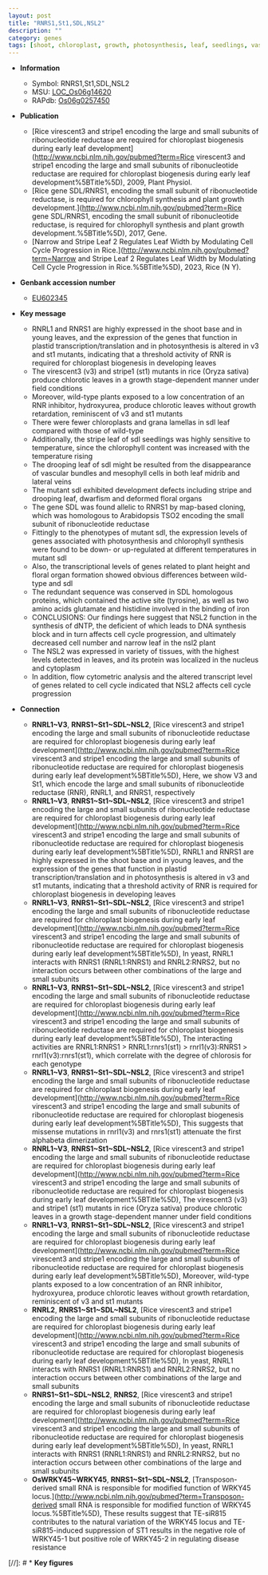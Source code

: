 ```yaml
---
layout: post
title: "RNRS1,St1,SDL,NSL2"
description: ""
category: genes
tags: [shoot, chloroplast, growth, photosynthesis, leaf, seedlings, vascular bundle, temperature, development, map-based cloning, floral, floral organ, height, plant height, iron, nucleus, cytoplasm, cell cycle]
---
```


* **Information**  
    + Symbol: RNRS1,St1,SDL,NSL2  
    + MSU: [LOC_Os06g14620](http://rice.uga.edu/cgi-bin/ORF_infopage.cgi?orf=LOC_Os06g14620)  
    + RAPdb: [Os06g0257450](https://rapdb.dna.affrc.go.jp/locus/?name=Os06g0257450)  

* **Publication**  
    + [Rice virescent3 and stripe1 encoding the large and small subunits of ribonucleotide reductase are required for chloroplast biogenesis during early leaf development](http://www.ncbi.nlm.nih.gov/pubmed?term=Rice virescent3 and stripe1 encoding the large and small subunits of ribonucleotide reductase are required for chloroplast biogenesis during early leaf development%5BTitle%5D), 2009, Plant Physiol.
    + [Rice gene SDL/RNRS1, encoding the small subunit of ribonucleotide reductase, is required for chlorophyll synthesis and plant growth development.](http://www.ncbi.nlm.nih.gov/pubmed?term=Rice gene SDL/RNRS1, encoding the small subunit of ribonucleotide reductase, is required for chlorophyll synthesis and plant growth development.%5BTitle%5D), 2017, Gene.
    + [Narrow and Stripe Leaf 2 Regulates Leaf Width by Modulating Cell Cycle Progression in Rice.](http://www.ncbi.nlm.nih.gov/pubmed?term=Narrow and Stripe Leaf 2 Regulates Leaf Width by Modulating Cell Cycle Progression in Rice.%5BTitle%5D), 2023, Rice (N Y).

* **Genbank accession number**  
    + [EU602345](http://www.ncbi.nlm.nih.gov/nuccore/EU602345)

* **Key message**  
    + RNRL1 and RNRS1 are highly expressed in the shoot base and in young leaves, and the expression of the genes that function in plastid transcription/translation and in photosynthesis is altered in v3 and st1 mutants, indicating that a threshold activity of RNR is required for chloroplast biogenesis in developing leaves
    + The virescent3 (v3) and stripe1 (st1) mutants in rice (Oryza sativa) produce chlorotic leaves in a growth stage-dependent manner under field conditions
    + Moreover, wild-type plants exposed to a low concentration of an RNR inhibitor, hydroxyurea, produce chlorotic leaves without growth retardation, reminiscent of v3 and st1 mutants
    + There were fewer chloroplasts and grana lamellas in sdl leaf compared with those of wild-type
    + Additionally, the stripe leaf of sdl seedlings was highly sensitive to temperature, since the chlorophyll content was increased with the temperature rising
    + The drooping leaf of sdl might be resulted from the disappearance of vascular bundles and mesophyll cells in both leaf midrib and lateral veins
    + The mutant sdl exhibited development defects including stripe and drooping leaf, dwarfism and deformed floral organs
    + The gene SDL was found allelic to RNRS1 by map-based cloning, which was homologous to Arabidopsis TSO2 encoding the small subunit of ribonucleotide reductase
    + Fittingly to the phenotypes of mutant sdl, the expression levels of genes associated with photosynthesis and chlorophyll synthesis were found to be down- or up-regulated at different temperatures in mutant sdl
    + Also, the transcriptional levels of genes related to plant height and floral organ formation showed obvious differences between wild-type and sdl
    + The redundant sequence was conserved in SDL homologous proteins, which contained the active site (tyrosine), as well as two amino acids glutamate and histidine involved in the binding of iron
    + CONCLUSIONS: Our findings here suggest that NSL2 function in the synthesis of dNTP, the deficient of which leads to DNA synthesis block and in turn affects cell cycle progression, and ultimately decreased cell number and narrow leaf in the nsl2 plant
    + The NSL2 was expressed in variety of tissues, with the highest levels detected in leaves, and its protein was localized in the nucleus and cytoplasm
    + In addition, flow cytometric analysis and the altered transcript level of genes related to cell cycle indicated that NSL2 affects cell cycle progression

* **Connection**  
    + __RNRL1~V3__, __RNRS1~St1~SDL~NSL2__, [Rice virescent3 and stripe1 encoding the large and small subunits of ribonucleotide reductase are required for chloroplast biogenesis during early leaf development](http://www.ncbi.nlm.nih.gov/pubmed?term=Rice virescent3 and stripe1 encoding the large and small subunits of ribonucleotide reductase are required for chloroplast biogenesis during early leaf development%5BTitle%5D), Here, we show V3 and St1, which encode the large and small subunits of ribonucleotide reductase (RNR), RNRL1, and RNRS1, respectively
    + __RNRL1~V3__, __RNRS1~St1~SDL~NSL2__, [Rice virescent3 and stripe1 encoding the large and small subunits of ribonucleotide reductase are required for chloroplast biogenesis during early leaf development](http://www.ncbi.nlm.nih.gov/pubmed?term=Rice virescent3 and stripe1 encoding the large and small subunits of ribonucleotide reductase are required for chloroplast biogenesis during early leaf development%5BTitle%5D), RNRL1 and RNRS1 are highly expressed in the shoot base and in young leaves, and the expression of the genes that function in plastid transcription/translation and in photosynthesis is altered in v3 and st1 mutants, indicating that a threshold activity of RNR is required for chloroplast biogenesis in developing leaves
    + __RNRL1~V3__, __RNRS1~St1~SDL~NSL2__, [Rice virescent3 and stripe1 encoding the large and small subunits of ribonucleotide reductase are required for chloroplast biogenesis during early leaf development](http://www.ncbi.nlm.nih.gov/pubmed?term=Rice virescent3 and stripe1 encoding the large and small subunits of ribonucleotide reductase are required for chloroplast biogenesis during early leaf development%5BTitle%5D), In yeast, RNRL1 interacts with RNRS1 (RNRL1:RNRS1) and RNRL2:RNRS2, but no interaction occurs between other combinations of the large and small subunits
    + __RNRL1~V3__, __RNRS1~St1~SDL~NSL2__, [Rice virescent3 and stripe1 encoding the large and small subunits of ribonucleotide reductase are required for chloroplast biogenesis during early leaf development](http://www.ncbi.nlm.nih.gov/pubmed?term=Rice virescent3 and stripe1 encoding the large and small subunits of ribonucleotide reductase are required for chloroplast biogenesis during early leaf development%5BTitle%5D), The interacting activities are RNRL1:RNRS1 > RNRL1:rnrs1(st1) > rnrl1(v3):RNRS1 > rnrl1(v3):rnrs1(st1), which correlate with the degree of chlorosis for each genotype
    + __RNRL1~V3__, __RNRS1~St1~SDL~NSL2__, [Rice virescent3 and stripe1 encoding the large and small subunits of ribonucleotide reductase are required for chloroplast biogenesis during early leaf development](http://www.ncbi.nlm.nih.gov/pubmed?term=Rice virescent3 and stripe1 encoding the large and small subunits of ribonucleotide reductase are required for chloroplast biogenesis during early leaf development%5BTitle%5D), This suggests that missense mutations in rnrl1(v3) and rnrs1(st1) attenuate the first alphabeta dimerization
    + __RNRL1~V3__, __RNRS1~St1~SDL~NSL2__, [Rice virescent3 and stripe1 encoding the large and small subunits of ribonucleotide reductase are required for chloroplast biogenesis during early leaf development](http://www.ncbi.nlm.nih.gov/pubmed?term=Rice virescent3 and stripe1 encoding the large and small subunits of ribonucleotide reductase are required for chloroplast biogenesis during early leaf development%5BTitle%5D), The virescent3 (v3) and stripe1 (st1) mutants in rice (Oryza sativa) produce chlorotic leaves in a growth stage-dependent manner under field conditions
    + __RNRL1~V3__, __RNRS1~St1~SDL~NSL2__, [Rice virescent3 and stripe1 encoding the large and small subunits of ribonucleotide reductase are required for chloroplast biogenesis during early leaf development](http://www.ncbi.nlm.nih.gov/pubmed?term=Rice virescent3 and stripe1 encoding the large and small subunits of ribonucleotide reductase are required for chloroplast biogenesis during early leaf development%5BTitle%5D), Moreover, wild-type plants exposed to a low concentration of an RNR inhibitor, hydroxyurea, produce chlorotic leaves without growth retardation, reminiscent of v3 and st1 mutants
    + __RNRL2__, __RNRS1~St1~SDL~NSL2__, [Rice virescent3 and stripe1 encoding the large and small subunits of ribonucleotide reductase are required for chloroplast biogenesis during early leaf development](http://www.ncbi.nlm.nih.gov/pubmed?term=Rice virescent3 and stripe1 encoding the large and small subunits of ribonucleotide reductase are required for chloroplast biogenesis during early leaf development%5BTitle%5D), In yeast, RNRL1 interacts with RNRS1 (RNRL1:RNRS1) and RNRL2:RNRS2, but no interaction occurs between other combinations of the large and small subunits
    + __RNRS1~St1~SDL~NSL2__, __RNRS2__, [Rice virescent3 and stripe1 encoding the large and small subunits of ribonucleotide reductase are required for chloroplast biogenesis during early leaf development](http://www.ncbi.nlm.nih.gov/pubmed?term=Rice virescent3 and stripe1 encoding the large and small subunits of ribonucleotide reductase are required for chloroplast biogenesis during early leaf development%5BTitle%5D), In yeast, RNRL1 interacts with RNRS1 (RNRL1:RNRS1) and RNRL2:RNRS2, but no interaction occurs between other combinations of the large and small subunits
    + __OsWRKY45~WRKY45__, __RNRS1~St1~SDL~NSL2__, [Transposon-derived small RNA is responsible for modified function of WRKY45 locus.](http://www.ncbi.nlm.nih.gov/pubmed?term=Transposon-derived small RNA is responsible for modified function of WRKY45 locus.%5BTitle%5D), These results suggest that TE-siR815 contributes to the natural variation of the WRKY45 locus and TE-siR815-induced suppression of ST1 results in the negative role of WRKY45-1 but positive role of WRKY45-2 in regulating disease resistance

[//]: # * **Key figures**  


